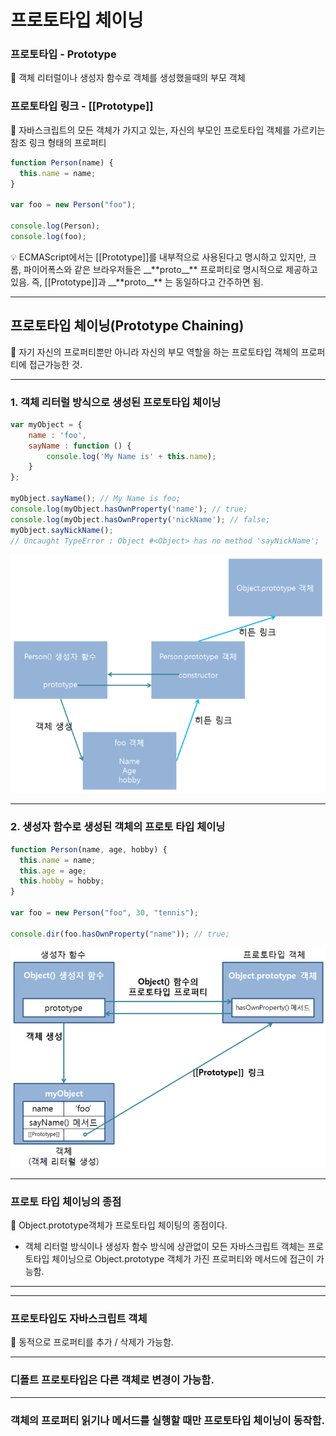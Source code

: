 # 프로토타입 체이닝

### 프로토타입 - Prototype

<aside>
📌 객체 리터럴이나 생성자 함수로 객체를 생성했을때의 부모 객체

</aside>

### 프로토타입 링크 - [[Prototype]]

<aside>
📌 자바스크립트의 모든 객체가 가지고 있는, 자신의 부모인 프로토타입 객체를 가르키는 참조 링크 형태의 프로퍼티

</aside>

```jsx
function Person(name) {
  this.name = name;
}

var foo = new Person("foo");

console.log(Person);
console.log(foo);
```

<aside>
💡 ECMAScript에서는 [[Prototype]]를 내부적으로 사용된다고 명시하고 있지만, 크롬, 파이어폭스와 같은 브라우저들은 __**proto__** 프로퍼티로 명시적으로 제공하고 있음.
즉, [[Prototype]]과 __**proto__** 는 동일하다고 간주하면 됨.

</aside>

---

## 프로토타입 체이닝(Prototype Chaining)

<aside>
📌 자기 자신의 프로퍼티뿐만 아니라 자신의 부모 역할을 하는 프로토타입 객체의 프로퍼티에 접근가능한 것.

</aside>

---

### 1. 객체 리터럴 방식으로 생성된 프로토타입 체이닝

```jsx
var myObject = {
	name : 'foo',
	sayName : function () {
		console.log('My Name is' + this.name);
	}
};

myObject.sayName(); // My Name is foo;
console.log(myObject.hasOwnProperty('name'); // true;
console.log(myObject.hasOwnProperty('nickName'); // false;
myObject.sayNickName();
// Uncaught TypeError : Object #<Object> has no method 'sayNickName';

```

![프로토타입 체이닝](./Untitled%201.png)

---

### 2. 생성자 함수로 생성된 객체의 프로토 타입 체이닝

```jsx
function Person(name, age, hobby) {
  this.name = name;
  this.age = age;
  this.hobby = hobby;
}

var foo = new Person("foo", 30, "tennis");

console.dir(foo.hasOwnProperty("name")); // true;
```

![생성자 함수로 생성된 객체의 프로토 타입 체이닝](./Untitled.png)

---

### 프로토 타입 체이닝의 종점

<aside>
📌 Object.prototype객체가 프로토타입 체이팅의 종점이다.

</aside>

- 객체 리터럴 방식이나 생성자 함수 방식에 상관없이 모든 자바스크립트 객체는 프로토타입 체이닝으로 Object.prototype 객체가 가진 프로퍼티와 메서드에 접근이 가능함.

---

---

### 프로토타입도 자바스크립트 객체

<aside>
📌 동적으로 프로퍼티를 추가 / 삭제가 가능함.

</aside>

---

### 디폴트 프로토타입은 다른 객체로 변경이 가능함.

---

### 객체의 프로퍼티 읽기나 메서드를 실행할 때만 프로토타입 체이닝이 동작함.
